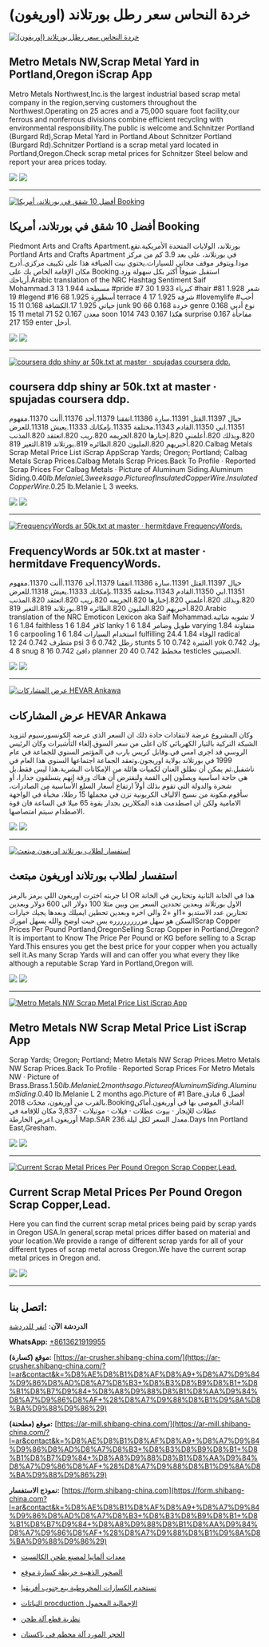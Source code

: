 # خردة النحاس سعر رطل بورتلاند (اوريغون)

<a href="https://swt.shibang-china.com/?l=ar&img&k=%D8%AE%D8%B1%D8%AF%D8%A9+%D8%A7%D9%84%D9%86%D8%AD%D8%A7%D8%B3+%D8%B3%D8%B9%D8%B1+%D8%B1%D8%B7%D9%84+%D8%A8%D9%88%D8%B1%D8%AA%D9%84%D8%A7%D9%86%D8%AF+%28%D8%A7%D9%88%D8%B1%D9%8A%D8%BA%D9%88%D9%86%29" target="_blank">![خردة النحاس سعر رطل بورتلاند (اوريغون)](http://static.shibang-china.com/all-800x300/286.jpg)</a>

## Metro Metals NW,Scrap Metal Yard in Portland,Oregon iScrap App
Metro Metals Northwest,Inc.is the largest industrial based scrap metal company in the region,serving customers throughout the Northwest.Operating on 25 acres and a 75,000 square foot facility,our ferrous and nonferrous divisions combine efficient recycling with environmental responsibility.The public is welcome and.Schnitzer Portland (Burgard Rd),Scrap Metal Yard in Portland.About Schnitzer Portland (Burgard Rd).Schnitzer Portland is a scrap metal yard located in Portland,Oregon.Check scrap metal prices for Schnitzer Steel below and report your area prices today.


<a href="https://whatsapp.shibangsoft.com/WhatsApp.php" target="_blank" title="WhatsApp">![](http://static.shibang-china.com/icon/whatsapp.png)</a> <a href="https://swt.shibang-china.com/?l=ar&icon&k=%D8%AE%D8%B1%D8%AF%D8%A9+%D8%A7%D9%84%D9%86%D8%AD%D8%A7%D8%B3+%D8%B3%D8%B9%D8%B1+%D8%B1%D8%B7%D9%84+%D8%A8%D9%88%D8%B1%D8%AA%D9%84%D8%A7%D9%86%D8%AF+%28%D8%A7%D9%88%D8%B1%D9%8A%D8%BA%D9%88%D9%86%29" target="_blank">![](http://static.shibang-china.com/icon/chat-ar.png)</a>

---

<a href="https://swt.shibang-china.com/?l=ar&img&k=%D8%AE%D8%B1%D8%AF%D8%A9+%D8%A7%D9%84%D9%86%D8%AD%D8%A7%D8%B3+%D8%B3%D8%B9%D8%B1+%D8%B1%D8%B7%D9%84+%D8%A8%D9%88%D8%B1%D8%AA%D9%84%D8%A7%D9%86%D8%AF+%28%D8%A7%D9%88%D8%B1%D9%8A%D8%BA%D9%88%D9%86%29" target="_blank">![أفضل 10 شقق في بورتلاند، أمريكا Booking](http://static.shibang-china.com/all-800x300/465.jpg)</a>

## أفضل 10 شقق في بورتلاند، أمريكا Booking
Piedmont Arts and Crafts Apartment.بورتلاند، الولايات المتحدة الأمريكية.تقع Portland Arts and Crafts Apartment في بورتلاند، على بعد 3.9 كم من مركز مودا.ويتوفر موقف مجاني للسيارات.يحتوي بيت الضيافة هذا على تكييف مركزي.أدرج مكان الإقامة الخاص بك على Booking.استقبل ضيوفاً أكثر بكل سهولة وزد أرباحك.Arabic translation of the NRC Hashtag Sentiment Saif Mohammad.مسطحة 1.944 13 3 #pride #كبرياء 1.933 30 7 #hair #شعر 1.928 81 19 #legend #أسطورة 1.925 68 16 terrace شرفة 1.925 17 4 #lovemylife #أحب حياتي 1.925 17.الكشافة 0.168 11 15 junk خردة 0.168 66 90 genre نوع أدبي 0.168 11 15 metal معدن 0.167 52 71 soon هكذا 0.167 743 1014 surprise مفاجأة 0.167 159 217 enter أدخل.


<a href="https://whatsapp.shibangsoft.com/WhatsApp.php" target="_blank" title="WhatsApp">![](http://static.shibang-china.com/icon/whatsapp.png)</a> <a href="https://swt.shibang-china.com/?l=ar&icon&k=%D8%AE%D8%B1%D8%AF%D8%A9+%D8%A7%D9%84%D9%86%D8%AD%D8%A7%D8%B3+%D8%B3%D8%B9%D8%B1+%D8%B1%D8%B7%D9%84+%D8%A8%D9%88%D8%B1%D8%AA%D9%84%D8%A7%D9%86%D8%AF+%28%D8%A7%D9%88%D8%B1%D9%8A%D8%BA%D9%88%D9%86%29" target="_blank">![](http://static.shibang-china.com/icon/chat-ar.png)</a>

---

<a href="https://swt.shibang-china.com/?l=ar&img&k=%D8%AE%D8%B1%D8%AF%D8%A9+%D8%A7%D9%84%D9%86%D8%AD%D8%A7%D8%B3+%D8%B3%D8%B9%D8%B1+%D8%B1%D8%B7%D9%84+%D8%A8%D9%88%D8%B1%D8%AA%D9%84%D8%A7%D9%86%D8%AF+%28%D8%A7%D9%88%D8%B1%D9%8A%D8%BA%D9%88%D9%86%29" target="_blank">![coursera ddp shiny ar 50k.txt at master · spujadas coursera ddp.](http://static.shibang-china.com/all-800x300/74.jpg)</a>

## coursera ddp shiny ar 50k.txt at master · spujadas coursera ddp.
حيال 11397.القتل 11391.سارة 11386.اتفقنا 11379.أجد 11376.أأنت 11370.مفهوم 11351.ابي 11350.القادم 11343.مختلفة 11335.بإمكانك 11333.يعيش 11318.للعرض 820.وبذلك 820.أعلمني 820.إخبارها 820.الجريمه 820.ريب 820.اتعتقد 820.المذنب 820.أخبريهم 820.المليون 820.الطائره 819.بورتلاند 819.التغير 819.Calbag Metals Scrap Metal Price List iScrap AppScrap Yards; Oregon; Portland; Calbag Metals Scrap Prices.Calbag Metals Scrap Prices.Back To Profile &middot; Reported Scrap Prices For Calbag Metals &middot; Picture of Aluminum Siding.Aluminum Siding.$0.40 lb.Melanie L 3 weeks ago.Picture of Insulated Copper Wire.Insulated Copper Wire.$0.25 lb.Melanie L 3 weeks.


<a href="https://whatsapp.shibangsoft.com/WhatsApp.php" target="_blank" title="WhatsApp">![](http://static.shibang-china.com/icon/whatsapp.png)</a> <a href="https://swt.shibang-china.com/?l=ar&icon&k=%D8%AE%D8%B1%D8%AF%D8%A9+%D8%A7%D9%84%D9%86%D8%AD%D8%A7%D8%B3+%D8%B3%D8%B9%D8%B1+%D8%B1%D8%B7%D9%84+%D8%A8%D9%88%D8%B1%D8%AA%D9%84%D8%A7%D9%86%D8%AF+%28%D8%A7%D9%88%D8%B1%D9%8A%D8%BA%D9%88%D9%86%29" target="_blank">![](http://static.shibang-china.com/icon/chat-ar.png)</a>

---

<a href="https://swt.shibang-china.com/?l=ar&img&k=%D8%AE%D8%B1%D8%AF%D8%A9+%D8%A7%D9%84%D9%86%D8%AD%D8%A7%D8%B3+%D8%B3%D8%B9%D8%B1+%D8%B1%D8%B7%D9%84+%D8%A8%D9%88%D8%B1%D8%AA%D9%84%D8%A7%D9%86%D8%AF+%28%D8%A7%D9%88%D8%B1%D9%8A%D8%BA%D9%88%D9%86%29" target="_blank">![FrequencyWords ar 50k.txt at master · hermitdave FrequencyWords.](http://static.shibang-china.com/all-800x300/1209.jpg)</a>

## FrequencyWords ar 50k.txt at master · hermitdave FrequencyWords.
حيال 11397.القتل 11391.سارة 11386.اتفقنا 11379.أجد 11376.أأنت 11370.مفهوم 11351.ابي 11350.القادم 11343.مختلفة 11335.بإمكانك 11333.يعيش 11318.للعرض 820.وبذلك 820.أعلمني 820.إخبارها 820.الجريمه 820.ريب 820.اتعتقد 820.المذنب 820.أخبريهم 820.المليون 820.الطائره 819.بورتلاند 819.التغير 819.Arabic translation of the NRC Emoticon Lexicon aka Saif Mohammad.لا تشوبه شائبة 1.84 6 1 faithless كافر 1.84 6 1 lanky طويل وضامر 1.84 6 1 varying متفاوتة 1.84 6 1 carpooling استخدام السيارات 1.84 6 1 fulfilling الوفاء 1.84 24.4 radical متطرف 0.742 24 12 psi رطل 0.742 6 3 stunts المثيرة 0.742 10 5 yok يوك 0.742 8 4 snug دافئ 0.742 16 8 planner مخطط 0.742 40 20 testicles الخصيتين.


<a href="https://whatsapp.shibangsoft.com/WhatsApp.php" target="_blank" title="WhatsApp">![](http://static.shibang-china.com/icon/whatsapp.png)</a> <a href="https://swt.shibang-china.com/?l=ar&icon&k=%D8%AE%D8%B1%D8%AF%D8%A9+%D8%A7%D9%84%D9%86%D8%AD%D8%A7%D8%B3+%D8%B3%D8%B9%D8%B1+%D8%B1%D8%B7%D9%84+%D8%A8%D9%88%D8%B1%D8%AA%D9%84%D8%A7%D9%86%D8%AF+%28%D8%A7%D9%88%D8%B1%D9%8A%D8%BA%D9%88%D9%86%29" target="_blank">![](http://static.shibang-china.com/icon/chat-ar.png)</a>

---

<a href="https://swt.shibang-china.com/?l=ar&img&k=%D8%AE%D8%B1%D8%AF%D8%A9+%D8%A7%D9%84%D9%86%D8%AD%D8%A7%D8%B3+%D8%B3%D8%B9%D8%B1+%D8%B1%D8%B7%D9%84+%D8%A8%D9%88%D8%B1%D8%AA%D9%84%D8%A7%D9%86%D8%AF+%28%D8%A7%D9%88%D8%B1%D9%8A%D8%BA%D9%88%D9%86%29" target="_blank">![عرض المشاركات HEVAR Ankawa](http://static.shibang-china.com/all-800x300/1114.jpg)</a>

## عرض المشاركات HEVAR Ankawa
وكان المشروع عرضة لانتقادات حادة ذلك ان السعر الذي عرضه الكونسورسيوم لتزويد الشبكة التركية بالتيار الكهربائي كان اعلى من سعر السوق.إلغاء التأشيرات وكان الرئيس الروسي قد اجرى امس في.وقابل كريس بارب في المؤتمر السنوي للجماعة في عام 1999 في بورتلاند بولاية اوريجون.وتعقد الجماعة اجتماعها السنوي هذا العام في ناشفيل.ثم يمكن أن نطلق العنان لكميات هائلة من الإمكانات البشرية.هذا ليس فقط.بل هي حاجة اساسية ويصلون إلى القمة ولنفترض أن هناك ورقة إنهم يتسلقون جدارا، أو شجرة والدولة التي تقوم بذلك أولاً ارتفاع أسعار السلع الأساسية من الصادرات، سأقوم.مكونة من نسيج الالياف الكربونية تزن في مجملها 15 رطلا، مخبأة في الواجهة الامامية ولكن ان اصطدمت هذه المكلارين بجدار بقوة 65 ميلا في الساعة فان قوة الاصطدام سيتم امتصاصها.


<a href="https://whatsapp.shibangsoft.com/WhatsApp.php" target="_blank" title="WhatsApp">![](http://static.shibang-china.com/icon/whatsapp.png)</a> <a href="https://swt.shibang-china.com/?l=ar&icon&k=%D8%AE%D8%B1%D8%AF%D8%A9+%D8%A7%D9%84%D9%86%D8%AD%D8%A7%D8%B3+%D8%B3%D8%B9%D8%B1+%D8%B1%D8%B7%D9%84+%D8%A8%D9%88%D8%B1%D8%AA%D9%84%D8%A7%D9%86%D8%AF+%28%D8%A7%D9%88%D8%B1%D9%8A%D8%BA%D9%88%D9%86%29" target="_blank">![](http://static.shibang-china.com/icon/chat-ar.png)</a>

---

<a href="https://swt.shibang-china.com/?l=ar&img&k=%D8%AE%D8%B1%D8%AF%D8%A9+%D8%A7%D9%84%D9%86%D8%AD%D8%A7%D8%B3+%D8%B3%D8%B9%D8%B1+%D8%B1%D8%B7%D9%84+%D8%A8%D9%88%D8%B1%D8%AA%D9%84%D8%A7%D9%86%D8%AF+%28%D8%A7%D9%88%D8%B1%D9%8A%D8%BA%D9%88%D9%86%29" target="_blank">![استفسار لطلاب بورتلاند اوريغون مبتعث](http://static.shibang-china.com/all-800x300/845.jpg)</a>

## استفسار لطلاب بورتلاند اوريغون مبتعث
انا جربته اخترت اوريغون اللي يرمز بالرمز OR هذا في الخانة الثانية وتختارين في الخانة الاول بورتلاند وبعدين تحددين السعر بين وبين مثلا 100 دولار الى 600 دولار وبعدين تختارين عدد الاستديو +1او +2 والى اخره وبعدين تحطين ايميلك وبعدها يجيك خيارات السكن هو سهل مررررررررره بس حبت اوضح والله يسهل اموركScrap Copper Prices Per Pound Portland,OregonSelling Scrap Copper in Portland,Oregon? It is important to Know The Price Per Pound or KG before selling to a Scrap Yard.This ensures you get the best price for your copper when you actually sell it.As many Scrap Yards will and can offer you what every they like although a reputable Scrap Yard in Portland,Oregon will.


<a href="https://whatsapp.shibangsoft.com/WhatsApp.php" target="_blank" title="WhatsApp">![](http://static.shibang-china.com/icon/whatsapp.png)</a> <a href="https://swt.shibang-china.com/?l=ar&icon&k=%D8%AE%D8%B1%D8%AF%D8%A9+%D8%A7%D9%84%D9%86%D8%AD%D8%A7%D8%B3+%D8%B3%D8%B9%D8%B1+%D8%B1%D8%B7%D9%84+%D8%A8%D9%88%D8%B1%D8%AA%D9%84%D8%A7%D9%86%D8%AF+%28%D8%A7%D9%88%D8%B1%D9%8A%D8%BA%D9%88%D9%86%29" target="_blank">![](http://static.shibang-china.com/icon/chat-ar.png)</a>

---

<a href="https://swt.shibang-china.com/?l=ar&img&k=%D8%AE%D8%B1%D8%AF%D8%A9+%D8%A7%D9%84%D9%86%D8%AD%D8%A7%D8%B3+%D8%B3%D8%B9%D8%B1+%D8%B1%D8%B7%D9%84+%D8%A8%D9%88%D8%B1%D8%AA%D9%84%D8%A7%D9%86%D8%AF+%28%D8%A7%D9%88%D8%B1%D9%8A%D8%BA%D9%88%D9%86%29" target="_blank">![Metro Metals NW Scrap Metal Price List iScrap App](http://static.shibang-china.com/all-800x300/780.jpg)</a>

## Metro Metals NW Scrap Metal Price List iScrap App
Scrap Yards; Oregon; Portland; Metro Metals NW Scrap Prices.Metro Metals NW Scrap Prices.Back To Profile &middot; Reported Scrap Prices For Metro Metals NW &middot; Picture of Brass.Brass.$1.50 lb.Melanie L 2 months ago.Picture of Aluminum Siding.Aluminum Siding.$0.40 lb.Melanie L 2 months ago.Picture of #1 Bare.أفضل 6 فنادق بالقرب من أوريغون، محدّث 2018.Bookingالفنادق الموصى بها في أوريغون.أماكن عطلات للإيجار &middot; بيوت عطلات &middot; فيلات &middot; موتيلات &middot; 3,837 مكان للإقامة في أوريغون.اعرض الخارطة Map.SAR 236.معدل السعر لكل ليلة.Days Inn Portland East,Gresham.


<a href="https://whatsapp.shibangsoft.com/WhatsApp.php" target="_blank" title="WhatsApp">![](http://static.shibang-china.com/icon/whatsapp.png)</a> <a href="https://swt.shibang-china.com/?l=ar&icon&k=%D8%AE%D8%B1%D8%AF%D8%A9+%D8%A7%D9%84%D9%86%D8%AD%D8%A7%D8%B3+%D8%B3%D8%B9%D8%B1+%D8%B1%D8%B7%D9%84+%D8%A8%D9%88%D8%B1%D8%AA%D9%84%D8%A7%D9%86%D8%AF+%28%D8%A7%D9%88%D8%B1%D9%8A%D8%BA%D9%88%D9%86%29" target="_blank">![](http://static.shibang-china.com/icon/chat-ar.png)</a>

---

<a href="https://swt.shibang-china.com/?l=ar&img&k=%D8%AE%D8%B1%D8%AF%D8%A9+%D8%A7%D9%84%D9%86%D8%AD%D8%A7%D8%B3+%D8%B3%D8%B9%D8%B1+%D8%B1%D8%B7%D9%84+%D8%A8%D9%88%D8%B1%D8%AA%D9%84%D8%A7%D9%86%D8%AF+%28%D8%A7%D9%88%D8%B1%D9%8A%D8%BA%D9%88%D9%86%29" target="_blank">![Current Scrap Metal Prices Per Pound Oregon Scrap Copper,Lead.](http://static.shibang-china.com/all-800x300/1090.jpg)</a>

## Current Scrap Metal Prices Per Pound Oregon Scrap Copper,Lead.
Here you can find the current scrap metal prices being paid by scrap yards in Oregon USA.In general,scrap metal prices differ based on material and your location.We provide a range of different scrap yards for all of your different types of scrap metal across Oregon.We have the current scrap metal prices in Oregon and.

<a href="https://whatsapp.shibangsoft.com/WhatsApp.php" target="_blank" title="WhatsApp">![](http://static.shibang-china.com/icon/whatsapp.png)</a> <a href="https://swt.shibang-china.com/?l=ar&icon&k=%D8%AE%D8%B1%D8%AF%D8%A9+%D8%A7%D9%84%D9%86%D8%AD%D8%A7%D8%B3+%D8%B3%D8%B9%D8%B1+%D8%B1%D8%B7%D9%84+%D8%A8%D9%88%D8%B1%D8%AA%D9%84%D8%A7%D9%86%D8%AF+%28%D8%A7%D9%88%D8%B1%D9%8A%D8%BA%D9%88%D9%86%29" target="_blank">![](http://static.shibang-china.com/icon/chat-ar.png)</a>

---
## اتصل بنا:

**الدردشة الآن:** [انقر للدردشة](https://swt.shibang-china.com?l=ar&contact&k=%D8%AE%D8%B1%D8%AF%D8%A9+%D8%A7%D9%84%D9%86%D8%AD%D8%A7%D8%B3+%D8%B3%D8%B9%D8%B1+%D8%B1%D8%B7%D9%84+%D8%A8%D9%88%D8%B1%D8%AA%D9%84%D8%A7%D9%86%D8%AF+%28%D8%A7%D9%88%D8%B1%D9%8A%D8%BA%D9%88%D9%86%29)

**WhatsApp:**  [+8613621919955](https://whatsapp.shibangsoft.com/WhatsApp.php)

**موقع (كسارة):** [https://ar-crusher.shibang-china.com/](https://ar-crusher.shibang-china.com/?l=ar&contact&k=%D8%AE%D8%B1%D8%AF%D8%A9+%D8%A7%D9%84%D9%86%D8%AD%D8%A7%D8%B3+%D8%B3%D8%B9%D8%B1+%D8%B1%D8%B7%D9%84+%D8%A8%D9%88%D8%B1%D8%AA%D9%84%D8%A7%D9%86%D8%AF+%28%D8%A7%D9%88%D8%B1%D9%8A%D8%BA%D9%88%D9%86%29)

**موقع (مطحنة):** [https://ar-mill.shibang-china.com/](https://ar-mill.shibang-china.com/?l=ar&contact&k=%D8%AE%D8%B1%D8%AF%D8%A9+%D8%A7%D9%84%D9%86%D8%AD%D8%A7%D8%B3+%D8%B3%D8%B9%D8%B1+%D8%B1%D8%B7%D9%84+%D8%A8%D9%88%D8%B1%D8%AA%D9%84%D8%A7%D9%86%D8%AF+%28%D8%A7%D9%88%D8%B1%D9%8A%D8%BA%D9%88%D9%86%29)

**نموذج الاستفسار:** [https://form.shibang-china.com](https://form.shibang-china.com?l=ar&contact&k=%D8%AE%D8%B1%D8%AF%D8%A9+%D8%A7%D9%84%D9%86%D8%AD%D8%A7%D8%B3+%D8%B3%D8%B9%D8%B1+%D8%B1%D8%B7%D9%84+%D8%A8%D9%88%D8%B1%D8%AA%D9%84%D8%A7%D9%86%D8%AF+%28%D8%A7%D9%88%D8%B1%D9%8A%D8%BA%D9%88%D9%86%29)

* [معدات ألمانيا لمصنع طحن الكالسيت](../27/%D9%85%D8%B9%D8%AF%D8%A7%D8%AA%20%D8%A3%D9%84%D9%85%D8%A7%D9%86%D9%8A%D8%A7%20%D9%84%D9%85%D8%B5%D9%86%D8%B9%20%D8%B7%D8%AD%D9%86%20%D8%A7%D9%84%D9%83%D8%A7%D9%84%D8%B3%D9%8A%D8%AA.md)

* [الصخور الذهبية خريطة كسارة موقع](../30/%D8%A7%D9%84%D8%B5%D8%AE%D9%88%D8%B1%20%D8%A7%D9%84%D8%B0%D9%87%D8%A8%D9%8A%D8%A9%20%D8%AE%D8%B1%D9%8A%D8%B7%D8%A9%20%D9%83%D8%B3%D8%A7%D8%B1%D8%A9%20%D9%85%D9%88%D9%82%D8%B9.md)

* [تستخدم الكسارات المخروطية بيع جنوب أفريقيا](../28/%D8%AA%D8%B3%D8%AA%D8%AE%D8%AF%D9%85%20%D8%A7%D9%84%D9%83%D8%B3%D8%A7%D8%B1%D8%A7%D8%AA%20%D8%A7%D9%84%D9%85%D8%AE%D8%B1%D9%88%D8%B7%D9%8A%D8%A9%20%D8%A8%D9%8A%D8%B9%20%D8%AC%D9%86%D9%88%D8%A8%20%D8%A3%D9%81%D8%B1%D9%8A%D9%82%D9%8A%D8%A7.md)

* [النباتات procduction الإجمالية المحمول](../29/%D8%A7%D9%84%D9%86%D8%A8%D8%A7%D8%AA%D8%A7%D8%AA%20procduction%20%D8%A7%D9%84%D8%A5%D8%AC%D9%85%D8%A7%D9%84%D9%8A%D8%A9%20%D8%A7%D9%84%D9%85%D8%AD%D9%85%D9%88%D9%84.md)

* [نظرية قطع آلة طحن](../29/%D9%86%D8%B8%D8%B1%D9%8A%D8%A9%20%D9%82%D8%B7%D8%B9%20%D8%A2%D9%84%D8%A9%20%D8%B7%D8%AD%D9%86.md)

* [الحجر المورد آلة محطم في باكستان](../27/%D8%A7%D9%84%D8%AD%D8%AC%D8%B1%20%D8%A7%D9%84%D9%85%D9%88%D8%B1%D8%AF%20%D8%A2%D9%84%D8%A9%20%D9%85%D8%AD%D8%B7%D9%85%20%D9%81%D9%8A%20%D8%A8%D8%A7%D9%83%D8%B3%D8%AA%D8%A7%D9%86.md)